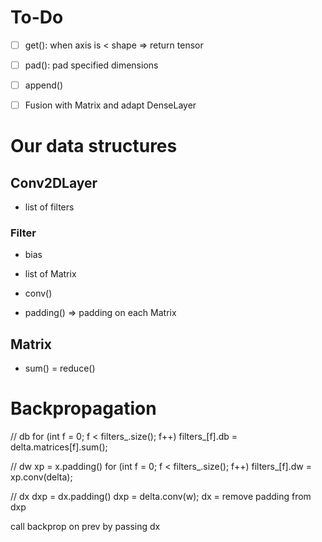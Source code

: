 # To-Do

- [ ] get(): when axis is < shape => return tensor
- [ ] pad(): pad specified dimensions
- [ ] append()

- [ ] Fusion with Matrix and adapt DenseLayer

# Our data structures

## Conv2DLayer

- list of filters

### Filter

- bias
- list of Matrix

- conv()
- padding() => padding on each Matrix

## Matrix

- sum() = reduce()

# Backpropagation

// db
for (int f = 0; f < filters_.size(); f++)
    filters_[f].db = delta.matrices[f].sum();

// dw
xp = x.padding()
for (int f = 0; f < filters_.size(); f++)
    filters_[f].dw = xp.conv(delta);

// dx
dxp = dx.padding()
dxp = delta.conv(w);
dx = remove padding from dxp

call backprop on prev by passing dx
